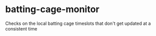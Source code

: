 # batting-cage-monitor
Checks on the local batting cage timeslots that don't get updated at a consistent time
